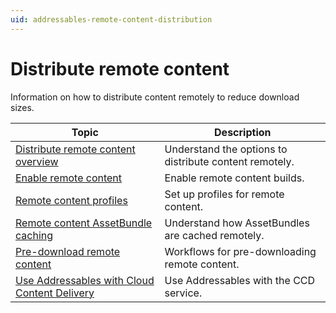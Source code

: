 ```yaml
---
uid: addressables-remote-content-distribution
---
```


# Distribute remote content

Information on how to distribute content remotely to reduce download sizes.

|**Topic**|**Description**|
|---|---|
|[Distribute remote content overview](remote-content-intro.md)|Understand the options to distribute content remotely.|
|[Enable remote content](remote-content-enable.md)|Enable remote content builds.|
|[Remote content profiles](remote-content-profiles.md)|Set up profiles for remote content.|
|[Remote content AssetBundle caching](remote-content-assetbundle-cache.md)|Understand how AssetBundles are cached remotely.|
|[Pre-download remote content](remote-content-predownload.md)|Workflows for pre-downloading remote content.|
|[Use Addressables with Cloud Content Delivery](AddressablesCCD.md)|Use Addressables with the CCD service.|